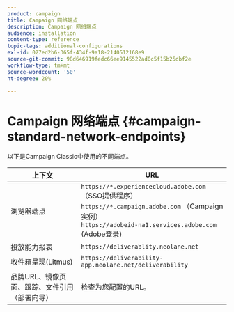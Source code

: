 ```yaml
---
product: campaign
title: Campaign 网络端点
description: Campaign 网络端点
audience: installation
content-type: reference
topic-tags: additional-configurations
exl-id: 027ed2b6-365f-434f-9a18-2140512168e9
source-git-commit: 98d646919fedc66ee9145522ad0c5f15b25dbf2e
workflow-type: tm+mt
source-wordcount: '50'
ht-degree: 20%

---
```


# Campaign 网络端点 {#campaign-standard-network-endpoints}

以下是Campaign Classic中使用的不同端点。

| 上下文 | URL |
|--- |--- |
| 浏览器端点 | `https://*.experiencecloud.adobe.com` （SSO提供程序）<br>`https://*.campaign.adobe.com` （Campaign实例）<br>`https://adobeid-na1.services.adobe.com` (Adobe登录) |
| 投放能力报表 | `https://deliverablity.neolane.net` |
| 收件箱呈现(Litmus) | `https://deliverability-app.neolane.net/deliverability` |
| 品牌URL、镜像页面、跟踪、文件引用（部署向导） | 检查为您配置的URL。 |
